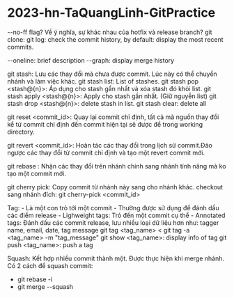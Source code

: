 # 2023-hn-TaQuangLinh-GitPractice
--no-ff flag?
Về ý nghĩa, sự khác nhau của hotfix và release branch?
git clone: 
git log: check the commit history, by default: display the most recent commits.

--oneline: brief description
--graph: display merge history

git stash: Lưu các thay đổi mà chưa được commit. Lúc này có thể chuyển nhánh và làm việc khác.
git stash list: List of stashes.
git stash pop <stash@{n}>: Áp dụng cho stash gần nhất và xóa stash đó khỏi list.
git stash apply <stash@{n}>: Apply cho stash gần nhất. (Giữ nguyễn list)
git stash drop <stash@{n}>: delete stash in list.
git stash clear: delete all 



git reset <commit_id>: Quay lại commit chỉ định, tất cả mã nguồn thay đổi kể từ commit chỉ định đến commit hiện tại sẽ được để trong working directory.


git revert <commit_id>: Hoàn tác các thay đổi trong lịch sử commit.Đảo ngược các thay đổi từ commit chỉ định và tạo một revert commit mới.


git rebase <branch>: Nhận các thay đổi trên nhánh chính sang nhánh tính năng mà ko tạo một commit mới.


git cherry pick: Copy commit từ nhánh này sang cho nhánh khác.
checkout sang nhánh đích: git cherry-pick <commit_id>


Tag:
	- Là một con trỏ tới một commit
	- Thường được sử dụng để đánh dấu các điểm release
	- Lighweight tags: Trỏ đến một commit cụ thể
	- Annotated tags: Đánh dấu các commit release, lưu nhiều loại dữ liệu hơn như: tagger name, email, date, tag message
git tag <tag_name> <
git tag -a <tag_name> -m "tag_message"
git show <tag_name>: display info of tag
git push <remote> <tag_name>: push a tag


Squash: Kết hợp nhiều commit thành một. Được thực hiện khi merge nhánh.
Có 2 cách để squash commit: 
- git rebase -i
- git merge --squash
